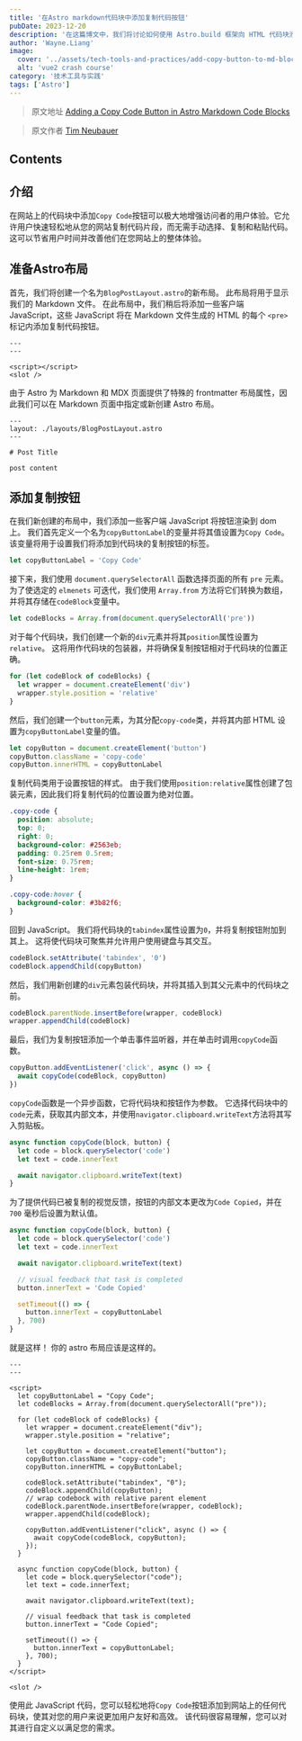 ```yaml
---
title: '在Astro markdown代码块中添加复制代码按钮'
pubDate: 2023-12-20
description: '在这篇博文中，我们将讨论如何使用 Astro.build 框架向 HTML 代码块添加复制代码按钮。但是，提供的 JavaScript 代码也可以在任何其他 HTML 项目中使用。'
author: 'Wayne.Liang'
image:
  cover: '../assets/tech-tools-and-practices/add-copy-button-to-md-block-code.png'
  alt: 'vue2 crash course'
category: '技术工具与实践'
tags: ['Astro']
---
```


> 原文地址 [Adding a Copy Code Button in Astro Markdown Code Blocks](https://timneubauer.dev/blog/copy-code-button-in-astro/)

> 原文作者 [Tim Neubauer](https://timneubauer.dev/)

## Contents

## 介绍

在网站上的代码块中添加`Copy Code`按钮可以极大地增强访问者的用户体验。它允许用户快速轻松地从您的网站复制代码片段，而无需手动选择、复制和粘贴代码。这可以节省用户时间并改善他们在您网站上的整体体验。

## 准备Astro布局

首先，我们将创建一个名为`BlogPostLayout.astro`的新布局。 此布局将用于显示我们的 Markdown 文件。 在此布局中，我们稍后将添加一些客户端 JavaScript，这些 JavaScript 将在 Markdown 文件生成的 HTML 的每个 `<pre>` 标记内添加复制代码按钮。

```astro
---
---

<script></script>
<slot />
```

由于 Astro 为 Markdown 和 MDX 页面提供了特殊的 frontmatter 布局属性，因此我们可以在 Markdown 页面中指定或新创建 Astro 布局。

```astro
---
layout: ./layouts/BlogPostLayout.astro
---

# Post Title

post content
```

## 添加复制按钮

在我们新创建的布局中，我们添加一些客户端 JavaScript 将按钮渲染到 dom 上。 我们首先定义一个名为`copyButtonLabel`的变量并将其值设置为`Copy Code`。 该变量将用于设置我们将添加到代码块的复制按钮的标签。

```javascript
let copyButtonLabel = 'Copy Code'
```

接下来，我们使用 `document.querySelectorAll` 函数选择页面的所有 `pre` 元素。 为了使选定的 `elmenets` 可迭代，我们使用 `Array.from` 方法将它们转换为数组，并将其存储在`codeBlock`变量中。

```javascript
let codeBlocks = Array.from(document.querySelectorAll('pre'))
```

对于每个代码块，我们创建一个新的`div`元素并将其`position`属性设置为`relative`。 这将用作代码块的包装器，并将确保复制按钮相对于代码块的位置正确。

```javascript
for (let codeBlock of codeBlocks) {
  let wrapper = document.createElement('div')
  wrapper.style.position = 'relative'
}
```

然后，我们创建一个`button`元素，为其分配`copy-code`类，并将其内部 HTML 设置为`copyButtonLabel`变量的值。

```javascript
let copyButton = document.createElement('button')
copyButton.className = 'copy-code'
copyButton.innerHTML = copyButtonLabel
```

复制代码类用于设置按钮的样式。 由于我们使用`position:relative`属性创建了包装元素，因此我们将复制代码的位置设置为绝对位置。

```css
.copy-code {
  position: absolute;
  top: 0;
  right: 0;
  background-color: #2563eb;
  padding: 0.25rem 0.5rem;
  font-size: 0.75rem;
  line-height: 1rem;
}

.copy-code:hover {
  background-color: #3b82f6;
}
```

回到 JavaScript。 我们将代码块的`tabindex`属性设置为`0`，并将复制按钮附加到其上。 这将使代码块可聚焦并允许用户使用键盘与其交互。

```javascript
codeBlock.setAttribute('tabindex', '0')
codeBlock.appendChild(copyButton)
```

然后，我们用新创建的`div`元素包装代码块，并将其插入到其父元素中的代码块之前。

```javascript
codeBlock.parentNode.insertBefore(wrapper, codeBlock)
wrapper.appendChild(codeBlock)
```

最后，我们为复制按钮添加一个单击事件监听器，并在单击时调用`copyCode`函数。

```javascript
copyButton.addEventListener('click', async () => {
  await copyCode(codeBlock, copyButton)
})
```

`copyCode`函数是一个异步函数，它将代码块和按钮作为参数。 它选择代码块中的`code`元素，获取其内部文本，并使用`navigator.clipboard.writeText`方法将其写入剪贴板。

```javascript
async function copyCode(block, button) {
  let code = block.querySelector('code')
  let text = code.innerText

  await navigator.clipboard.writeText(text)
}
```

为了提供代码已被复制的视觉反馈，按钮的内部文本更改为`Code Copied`，并在 `700` 毫秒后设置为默认值。

```javascript
async function copyCode(block, button) {
  let code = block.querySelector('code')
  let text = code.innerText

  await navigator.clipboard.writeText(text)

  // visual feedback that task is completed
  button.innerText = 'Code Copied'

  setTimeout(() => {
    button.innerText = copyButtonLabel
  }, 700)
}
```

就是这样！ 你的 astro 布局应该是这样的。

```astro
---
---

<script>
  let copyButtonLabel = "Copy Code";
  let codeBlocks = Array.from(document.querySelectorAll("pre"));

  for (let codeBlock of codeBlocks) {
    let wrapper = document.createElement("div");
    wrapper.style.position = "relative";

    let copyButton = document.createElement("button");
    copyButton.className = "copy-code";
    copyButton.innerHTML = copyButtonLabel;

    codeBlock.setAttribute("tabindex", "0");
    codeBlock.appendChild(copyButton);
    // wrap codebock with relative parent element
    codeBlock.parentNode.insertBefore(wrapper, codeBlock);
    wrapper.appendChild(codeBlock);

    copyButton.addEventListener("click", async () => {
      await copyCode(codeBlock, copyButton);
    });
  }

  async function copyCode(block, button) {
    let code = block.querySelector("code");
    let text = code.innerText;

    await navigator.clipboard.writeText(text);

    // visual feedback that task is completed
    button.innerText = "Code Copied";

    setTimeout(() => {
      button.innerText = copyButtonLabel;
    }, 700);
  }
</script>

<slot />
```

使用此 JavaScript 代码，您可以轻松地将`Copy Code`按钮添加到网站上的任何代码块，使其对您的用户来说更加用户友好和高效。 该代码很容易理解，您可以对其进行自定义以满足您的需求。
